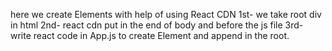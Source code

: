 here we create Elements with help of using React CDN
1st- we take root div in html 
2nd- react cdn put in the end of body and before the js file
3rd- write react code in App.js to create Element and append in the root.
